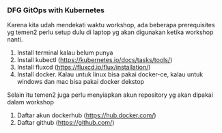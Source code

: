 ### DFG GitOps with Kubernetes

Karena kita udah mendekati waktu workshop, ada beberapa prerequisites yg temen2 perlu setup dulu di laptop yg akan digunakan ketika workshop nanti.
1. Install terminal kalau belum punya
2. Install kubectl (https://kubernetes.io/docs/tasks/tools/)
3. Install fluxcd (https://fluxcd.io/flux/installation/)
4. Install docker. Kalau untuk linux bisa pakai docker-ce, kalau untuk windows dan mac bisa pakai docker dekstop

Selain itu temen2 juga perlu menyiapkan akun repository yg akan dipakai dalam workshop
1. Daftar akun dockerhub (https://hub.docker.com/)
2. Daftar github (https://github.com/)
